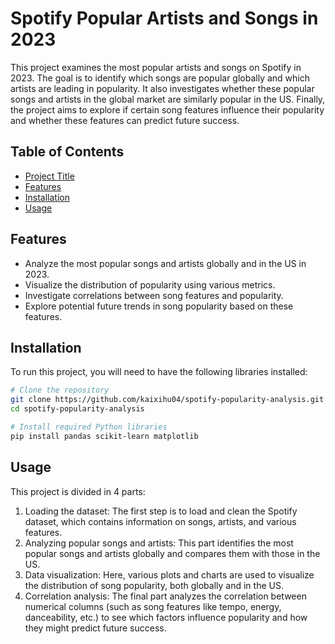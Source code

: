 # Spotify Popular Artists and Songs in 2023

This project examines the most popular artists and songs on Spotify in 2023. The goal is to identify which songs are popular globally and which artists are leading in popularity. It also investigates whether these popular songs and artists in the global market are similarly popular in the US. 
Finally, the project aims to explore if certain song features influence their popularity and whether these features can predict future success.

## Table of Contents
- [Project Title](#project-title)
- [Features](#features)
- [Installation](#installation)
- [Usage](#usage)

## Features
- Analyze the most popular songs and artists globally and in the US in 2023.
- Visualize the distribution of popularity using various metrics.
- Investigate correlations between song features and popularity.
- Explore potential future trends in song popularity based on these features.

## Installation
To run this project, you will need to have the following libraries installed:
```bash
# Clone the repository
git clone https://github.com/kaixihu04/spotify-popularity-analysis.git
cd spotify-popularity-analysis

# Install required Python libraries
pip install pandas scikit-learn matplotlib
```

## Usage
This project is divided in 4 parts:
1. Loading the dataset: The first step is to load and clean the Spotify dataset, which contains information on songs, artists, and various features.
2. Analyzing popular songs and artists: This part identifies the most popular songs and artists globally and compares them with those in the US.
3. Data visualization: Here, various plots and charts are used to visualize the distribution of song popularity, both globally and in the US.
4. Correlation analysis: The final part analyzes the correlation between numerical columns (such as song features like tempo, energy, danceability, etc.) to see which factors influence popularity and how they might predict future success.


